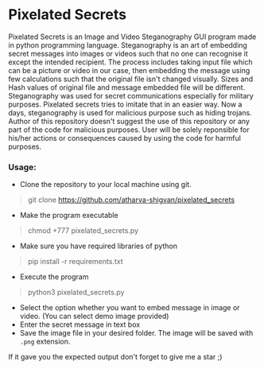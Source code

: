 # Pixelated Secrets
Pixelated Secrets is an Image and Video Steganography GUI program made in python programming language. Steganography is an art of embedding secret messages into images or videos such that no one can recognise it except the intended recipient. The process includes taking input file which can be a picture or video in our case, then embedding the message using few calculations such that the original file isn't changed visually. Sizes and Hash values of original file and message embedded file will be different. Steganography was used for secret communications especially for military purposes. Pixelated secrets tries to imitate that in an easier way. Now a days, steganography is used for malicious purpose such as hiding trojans. Author of this repository doesn't suggest the use of this repository or any part of the code for malicious purposes. User will be solely reponsible for his/her actions or consequences caused by using the code for harmful purposes.
### Usage:
- Clone the repository to your local machine using git.
> git clone https://github.com/atharva-shigvan/pixelated_secrets

- Make the program executable
> chmod +777 pixelated_secrets.py

- Make sure you have required libraries of python
> pip install -r requirements.txt

- Execute the program
> python3 pixelated_secrets.py

- Select the option whether you want to embed message in image or video. (You can select demo image provided)
- Enter the secret message in text box
- Save the image file in your desired folder. The image will be saved with ```.png``` extension.

If it gave you the expected output don't forget to give me a star ;)
